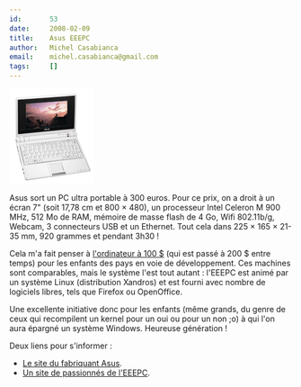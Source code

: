 ```yaml
---
id:       53
date:     2008-02-09
title:    Asus EEEPC
author:   Michel Casabianca
email:    michel.casabianca@gmail.com
tags:     []
---
```


![](asus-eeepc.png)

Asus sort un PC ultra portable à 300 euros. Pour ce prix, on a droit à un écran 7" (soit 17,78 cm et 800 × 480), un processeur Intel Celeron M 900 MHz, 512 Mo de RAM, mémoire de masse flash de 4 Go, Wifi 802.11b/g, Webcam, 3 connecteurs USB et un Ethernet. Tout cela dans 225 × 165 × 21-35 mm, 920 grammes et pendant 3h30 !

Cela m'a fait penser à [l'ordinateur à 100 $](http://www.laptop.org/index.fr.html) (qui est passé à 200 $ entre temps) pour les enfants des pays en voie de développement. Ces machines sont comparables, mais le système l'est tout autant : l'EEEPC est animé par un système Linux (distribution Xandros) et est fourni avec nombre de logiciels libres, tels que Firefox ou OpenOffice.

Une excellente initiative donc pour les enfants (même grands, du genre de ceux qui recompilent un kernel pour un oui ou pour un non ;o) à qui l'on aura épargné un système Windows. Heureuse génération !

Deux liens pour s'informer :

- [Le site du fabriquant Asus](http://eeepc.asus.com/fr/index.htm).
- [Un site de passionnés de l'EEEPC](http://www.eee-pc.fr/).


